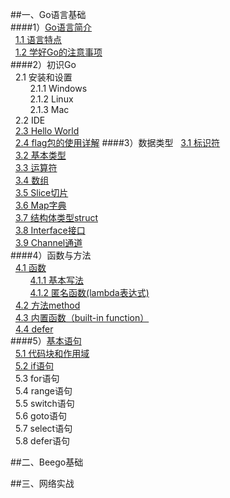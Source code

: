 
##一、Go语言基础<br />
####1）[Go语言简介](https://github.com/sunnygocms/gobook/blob/master/01.md)<br />
&nbsp;&nbsp;[1.1 语言特点](https://github.com/sunnygocms/gobook/blob/master/go_lang_base/01.1.md)<br />
&nbsp;&nbsp;[1.2 学好Go的注意事项](https://github.com/sunnygocms/gobook/blob/master/go_lang_base/01.2.md)<br />
####2）初识Go<br />
&nbsp;&nbsp;2.1 安装和设置 <br />
&nbsp;&nbsp;&nbsp;&nbsp;&nbsp;&nbsp;&nbsp;&nbsp;2.1.1 Windows<br />
&nbsp;&nbsp;&nbsp;&nbsp;&nbsp;&nbsp;&nbsp;&nbsp;2.1.2 Linux <br />
&nbsp;&nbsp;&nbsp;&nbsp;&nbsp;&nbsp;&nbsp;&nbsp;2.1.3 Mac<br />
&nbsp;&nbsp;2.2 IDE<br />
&nbsp;&nbsp;[2.3 Hello World](https://github.com/sunnygocms/gobook/blob/master/go_lang_base/02.3.md)<br />
&nbsp;&nbsp;[2.4 flag包的使用详解](https://github.com/sunnygocms/gobook/blob/master/go_lang_base/02.4.md)
####3）数据类型
&nbsp;&nbsp;[3.1 标识符](https://github.com/sunnygocms/gobook/blob/master/go_lang_base/03.1.md) <br />
&nbsp;&nbsp;[3.2 基本类型](https://github.com/sunnygocms/gobook/blob/master/go_lang_base/03.2.md)<br />
&nbsp;&nbsp;[3.3 运算符](https://github.com/sunnygocms/gobook/blob/master/go_lang_base/03.3.md)<br />
&nbsp;&nbsp;[3.4 数组](https://github.com/sunnygocms/gobook/blob/master/go_lang_base/03.4.md)<br />
&nbsp;&nbsp;[3.5 Slice切片](https://github.com/sunnygocms/gobook/blob/master/go_lang_base/03.5.md)<br />
&nbsp;&nbsp;[3.6 Map字典](https://github.com/sunnygocms/gobook/blob/master/go_lang_base/03.6.md)<br />
&nbsp;&nbsp;[3.7 结构体类型struct](https://github.com/sunnygocms/gobook/blob/master/go_lang_base/03.7.md)<br />
&nbsp;&nbsp;[3.8 Interface接口](https://github.com/sunnygocms/gobook/blob/master/go_lang_base/03.8.md)<br />
&nbsp;&nbsp;[3.9 Channel通道](https://github.com/sunnygocms/gobook/blob/master/go_lang_base/03.9.md)<br />
####4）函数与方法<br />
&nbsp;&nbsp;[4.1 函数](https://github.com/sunnygocms/gobook/blob/master/go_lang_base/04.1.md)<br />
&nbsp;&nbsp;&nbsp;&nbsp;&nbsp;&nbsp;&nbsp;&nbsp;[4.1.1 基本写法](https://github.com/sunnygocms/gobook/blob/master/go_lang_base/04.1.1.md)<br />
&nbsp;&nbsp;&nbsp;&nbsp;&nbsp;&nbsp;&nbsp;&nbsp;[4.1.2 匿名函数(lambda表达式)](https://github.com/sunnygocms/gobook/blob/master/go_lang_base/04.1.2.md)<br />
&nbsp;&nbsp;[4.2 方法method](https://github.com/sunnygocms/gobook/blob/master/go_lang_base/04.2.md)<br />
&nbsp;&nbsp;[4.3 内置函数（built-in function）](https://github.com/sunnygocms/gobook/blob/master/go_lang_base/04.3.md)<br />
&nbsp;&nbsp;[4.4 defer](https://github.com/sunnygocms/gobook/blob/master/go_lang_base/04.4.md)<br />
####5）[基本语句](https://github.com/sunnygocms/gobook/blob/master/go_lang_base/05.md)<br />
&nbsp;&nbsp;[5.1 代码块和作用域](https://github.com/sunnygocms/gobook/blob/master/go_lang_base/05.1.md)<br />
&nbsp;&nbsp;[5.2 if语句](https://github.com/sunnygocms/gobook/blob/master/go_lang_base/05.2.md)<br />
&nbsp;&nbsp;5.3 for语句<br />
&nbsp;&nbsp;5.4 range语句<br />
&nbsp;&nbsp;5.5 switch语句<br />
&nbsp;&nbsp;5.6 goto语句<br />
&nbsp;&nbsp;5.7 select语句<br />
&nbsp;&nbsp;5.8 defer语句<br />
		
##二、Beego基础<br />
	
##三、网络实战<br />